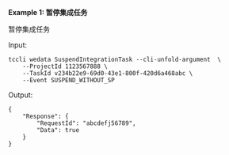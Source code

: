 **Example 1: 暂停集成任务**

暂停集成任务

Input: 

```
tccli wedata SuspendIntegrationTask --cli-unfold-argument  \
    --ProjectId 1123567888 \
    --TaskId v234b22e9-69d0-43e1-800f-420d6a468abc \
    --Event SUSPEND_WITHOUT_SP
```

Output: 
```
{
    "Response": {
        "RequestId": "abcdefj56789",
        "Data": true
    }
}
```

